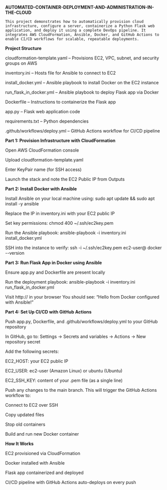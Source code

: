 **AUTOMATED-CONTAINER-DEPLOYMENT-AND-ADMINISTRATION-IN-THE-CLOUD**

    This project demonstrates how to automatically provision cloud infrastructure, configure a server, containerize a Python Flask web application, and deploy it using a complete DevOps pipeline. It integrates AWS CloudFormation, Ansible, Docker, and GitHub Actions to enable CI/CD workflows for scalable, repeatable deployments.

**Project Structure**

cloudformation-template.yaml – Provisions EC2, VPC, subnet, and security groups on AWS

inventory.ini – Hosts file for Ansible to connect to EC2

install_docker.yml – Ansible playbook to install Docker on the EC2 instance

run_flask_in_docker.yml – Ansible playbook to deploy Flask app via Docker

Dockerfile – Instructions to containerize the Flask app

app.py – Flask web application code

requirements.txt – Python dependencies

.github/workflows/deploy.yml – GitHub Actions workflow for CI/CD pipeline

**Part 1: Provision Infrastructure with CloudFormation**

Open AWS CloudFormation console

Upload cloudformation-template.yaml

Enter KeyPair name (for SSH access)

Launch the stack and note the EC2 Public IP from Outputs

**Part 2: Install Docker with Ansible**

Install Ansible on your local machine using:
sudo apt update && sudo apt install -y ansible

Replace the IP in inventory.ini with your EC2 public IP

Set key permissions:
chmod 400 ~/.ssh/ec2key.pem

Run the Ansible playbook:
ansible-playbook -i inventory.ini install_docker.yml

SSH into the instance to verify:
ssh -i ~/.ssh/ec2key.pem ec2-user@<EC2-IP>
docker --version

**Part 3: Run Flask App in Docker using Ansible**

Ensure app.py and Dockerfile are present locally

Run the deployment playbook:
ansible-playbook -i inventory.ini run_flask_in_docker.yml

Visit http://<EC2-PUBLIC-IP> in your browser
You should see: “Hello from Docker configured with Ansible!”

**Part 4: Set Up CI/CD with GitHub Actions**

Push app.py, Dockerfile, and .github/workflows/deploy.yml to your GitHub repository

In GitHub, go to:
Settings → Secrets and variables → Actions → New repository secret

Add the following secrets:

EC2_HOST: your EC2 public IP

EC2_USER: ec2-user (Amazon Linux) or ubuntu (Ubuntu)

EC2_SSH_KEY: content of your .pem file (as a single line)

Push any changes to the main branch. This will trigger the GitHub Actions workflow to:

Connect to EC2 over SSH

Copy updated files

Stop old containers

Build and run new Docker container

**How It Works**

EC2 provisioned via CloudFormation

Docker installed with Ansible

Flask app containerized and deployed

CI/CD pipeline with GitHub Actions auto-deploys on every push
